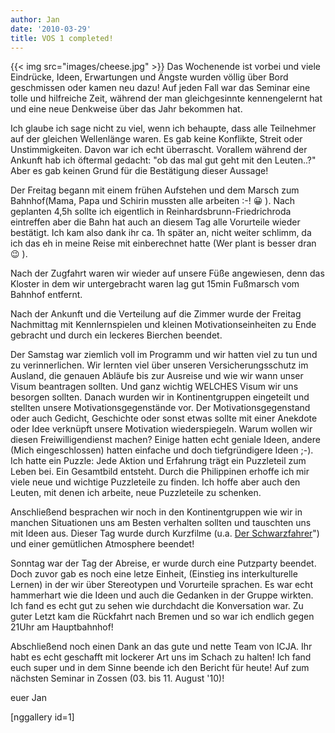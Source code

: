 ```yaml
---
author: Jan
date: '2010-03-29'
title: VOS 1 completed!
---
```


{{< img src="images/cheese.jpg" >}} Das Wochenende ist vorbei und viele Eindrücke,
Ideen, Erwartungen und Ängste wurden völlig über Bord geschmissen oder kamen
neu dazu! Auf jeden Fall war das Seminar eine tolle und hilfreiche Zeit,
während der man gleichgesinnte kennengelernt hat und eine neue Denkweise über
das Jahr bekommen hat.

Ich glaube ich sage nicht zu viel, wenn ich behaupte, dass alle Teilnehmer auf
der gleichen Wellenlänge waren. Es gab keine Konflikte, Streit oder
Unstimmigkeiten. Davon war ich echt überrascht. Vorallem während der Ankunft
hab ich öftermal gedacht: "ob das mal gut geht mit den Leuten..?" Aber es gab
keinen Grund für die Bestätigung dieser Aussage!

Der Freitag begann mit einem frühen Aufstehen und dem Marsch zum Bahnhof(Mama,
Papa und Schirin mussten alle arbeiten :-! 😀 ). Nach geplanten 4,5h sollte ich
eigentlich in Reinhardsbrunn-Friedrichroda eintreffen aber die Bahn hat auch an
diesem Tag alle Vorurteile wieder bestätigt. Ich kam also dank ihr ca. 1h
später an, nicht weiter schlimm, da ich das eh in meine Reise mit einberechnet
hatte (Wer plant is besser dran 😉 ).

Nach der Zugfahrt waren wir wieder auf unsere Füße angewiesen, denn das Kloster
in dem wir untergebracht waren lag gut 15min Fußmarsch vom Bahnhof entfernt.

Nach der Ankunft und die Verteilung auf die Zimmer wurde der Freitag Nachmittag
mit Kennlernspielen und kleinen Motivationseinheiten zu Ende gebracht und durch
ein leckeres Bierchen beendet.

Der Samstag war ziemlich voll im Programm und wir hatten viel zu tun und zu
verinnerlichen. Wir lernten viel über unseren Versicherungsschutz im Ausland,
die genauen Abläufe bis zur Ausreise und wie wir wann unser Visum beantragen
sollten. Und ganz wichtig WELCHES Visum wir uns besorgen sollten. Danach wurden
wir in Kontinentgruppen eingeteilt und stellten unsere Motivationsgegenstände
vor. Der Motivationsgegenstand oder auch Gedicht, Geschichte oder sonst etwas
sollte mit einer Anekdote oder Idee verknüpft unsere Motivation wiederspiegeln.
Warum wollen wir diesen Freiwilligendienst machen? Einige hatten echt geniale
Ideen, andere (Mich eingeschlossen) hatten einfache und doch tiefgründigere
Ideen ;-). Ich hatte ein Puzzle: Jede Aktion und Erfahrung trägt ein Puzzleteil
zum Leben bei. Ein Gesamtbild entsteht. Durch die Philippinen erhoffe ich mir
viele neue und wichtige Puzzleteile zu finden. Ich hoffe aber auch den Leuten,
mit denen ich arbeite, neue Puzzleteile zu schenken.

Anschließend besprachen wir noch in den Kontinentgruppen wie wir in manchen
Situationen uns am Besten verhalten sollten und tauschten uns mit Ideen aus.
Dieser Tag wurde durch Kurzfilme (u.a. [Der Schwarzfahrer](https://www.youtube.com/watch?v=swJ0zhVJ8DU)")
und einer gemütlichen Atmosphere beendet!

Sonntag war der Tag der Abreise, er wurde durch eine Putzparty beendet. Doch
zuvor gab es noch eine letze Einheit, (Einstieg ins interkulturelle Lernen) in
der wir über Stereotypen und Vorurteile sprachen. Es war echt hammerhart wie
die Ideen und auch die Gedanken in der Gruppe wirkten. Ich fand es echt gut zu
sehen wie durchdacht die Konversation war. Zu guter Letzt kam die Rückfahrt
nach Bremen und so war ich endlich gegen 21Uhr am Hauptbahnhof!

Abschließend noch einen Dank an das gute und nette Team von ICJA. Ihr habt es
echt geschafft mit lockerer Art uns im Schach zu halten! Ich fand euch super
und in dem Sinne beende ich den Bericht für heute! Auf zum nächsten Seminar in
Zossen (03. bis 11. August '10)!

euer Jan

[nggallery id=1]
